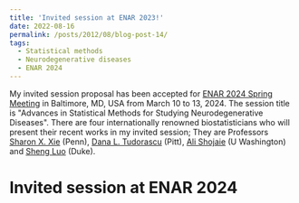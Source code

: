 ```yaml
---
title: 'Invited session at ENAR 2023!'
date: 2022-08-16
permalink: /posts/2012/08/blog-post-14/
tags:
  - Statistical methods
  - Neurodegenerative diseases
  - ENAR 2024
---
```


My invited session proposal has been accepted for [ENAR 2024 Spring Meeting](https://www.enar.org/) in Baltimore, MD, USA from March 10 to 13, 2024. 
The session title is "Advances in Statistical Methods for Studying Neurodegenerative Diseases". 
There are four internationally renowned biostatisticians who will present their recent works in my invited session; 
They are Professors [Sharon X. Xie](https://www.dbei.med.upenn.edu/bio/sharon-xiangwen-xie-phd) (Penn), 
[Dana L. Tudorascu](https://www.psychiatry.pitt.edu/about-us/our-people/faculty/dana-l-tudorascu-phd) (Pitt), 
[Ali Shojaie](http://faculty.washington.edu/ashojaie/) (U Washington) 
and [Sheng Luo](https://scholars.duke.edu/person/sheng.luo) (Duke).

Invited session at ENAR 2024
=====
